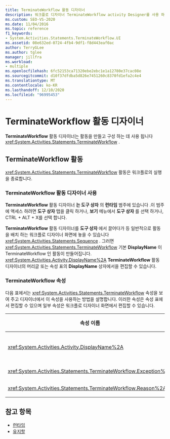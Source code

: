 ```yaml
---
title: TerminateWorkflow 활동 디자이너
description: 워크플로 디자이너 TerminateWorkflow activity Designer를 사용 하 여 TerminateWorkflow 활동을 만들고 구성 하는 방법에 대해 알아봅니다.
ms.custom: SEO-VS-2020
ms.date: 11/04/2016
ms.topic: reference
f1_keywords:
- System.Activities.Statements.TerminateWorkflow.UI
ms.assetid: 08e632ed-0724-4fb4-9df1-f8d443eaf0ac
author: TerryGLee
ms.author: tglee
manager: jillfra
ms.workload:
- multiple
ms.openlocfilehash: 6fc52153ca71320ebe2ebc1e1a12780e37cac08e
ms.sourcegitcommit: d10f37dfdba5d826e7451260c8370fd1efa2c4e4
ms.translationtype: MT
ms.contentlocale: ko-KR
ms.lasthandoff: 12/10/2020
ms.locfileid: "96995453"
---
```

# <a name="terminateworkflow-activity-designer"></a>TerminateWorkflow 활동 디자이너

**TerminateWorkflow** 활동 디자이너는 활동을 만들고 구성 하는 데 사용 됩니다 <xref:System.Activities.Statements.TerminateWorkflow> .

## <a name="the-terminateworkflow-activity"></a>TerminateWorkflow 활동

<xref:System.Activities.Statements.TerminateWorkflow> 활동은 워크플로의 실행을 종료합니다.

### <a name="using-the-terminateworkflow-activity-designer"></a>TerminateWorkflow 활동 디자이너 사용

**TerminateWorkflow** 활동 디자이너 **는 도구 상자** 의 **런타임** 범주에 있습니다 .이 범주에 액세스 하려면 **도구 상자** 탭을 클릭 하거나, **보기** 메뉴에서 **도구 상자** 를 선택 하거나, CTRL + ALT + X를 선택 합니다.

**TerminateWorkflow** 활동 디자이너를 **도구 상자** 에서 끌어다가 등 일반적으로 활동을 배치 하는 워크플로 디자이너 화면에 놓을 수 있습니다 <xref:System.Activities.Statements.Sequence> . 그러면 <xref:System.Activities.Statements.TerminateWorkflow> 기본 **DisplayName** 이 TerminateWorkflow 인 활동이 만들어집니다. <xref:System.Activities.Activity.DisplayName%2A> **TerminateWorkflow** 활동 디자이너의 머리글 또는 속성 표의 **DisplayName** 상자에서을 편집할 수 있습니다.

### <a name="the-terminateworkflow-properties"></a>TerminateWorkflow 속성

다음 표에서는 <xref:System.Activities.Statements.TerminateWorkflow> 속성을 보여 주고 디자이너에서 이 속성을 사용하는 방법을 설명합니다. 이러한 속성은 속성 표에서 편집할 수 있으며 일부 속성은 워크플로 디자이너 화면에서 편집할 수 있습니다.

|속성 이름|필수|사용량|
|-|--------------|-|
|<xref:System.Activities.Activity.DisplayName%2A>|거짓|<xref:System.Activities.Statements.TerminateWorkflow> 활동의 이름입니다. 기본값은 TerminateWorkflow입니다. 표시 이름이 꼭 필요하지 않더라도 표시 이름을 사용하는 것이 좋습니다.|
|<xref:System.Activities.Statements.TerminateWorkflow.Exception%2A>|거짓|워크플로가 종료될 때 throw할 예외입니다. 이 속성은 속성 표에서 설정합니다.|
|<xref:System.Activities.Statements.TerminateWorkflow.Reason%2A>|거짓|워크플로가 왜 종료되었는지 설명하는 이유입니다. 이 속성은 속성 표에서 설정합니다.|

## <a name="see-also"></a>참고 항목

- [런타임](../workflow-designer/runtime-activity-designers.md)
- [유지할](../workflow-designer/persist-activity-designer.md)
